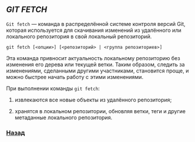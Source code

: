 ## *GIT FETCH*

```Git fetch``` — команда в распределённой системе контроля версий Git, которая используется для скачивания изменений из удалённого или локального репозитория в свой локальный репозиторий.

```
git fetch [<опции>] [<репозиторий> | <группа репозиториев>]
```

Эта команда привносит актуальность локальному репозиторию без изменения его дерева или текущей ветки. Таким образом, следить за изменениями, сделанными другими участниками, становится проще, и можно быстрее начать работу с этими изменениями.

При выполнении команды ```git fetch```:

1. извлекаются все новые объекты из удалённого репозитория;

2. хранятся в локальном репозитории, обновляя ветки, теги и другие метаданные локального репозитория.

### [Назад](remote%20add.md)